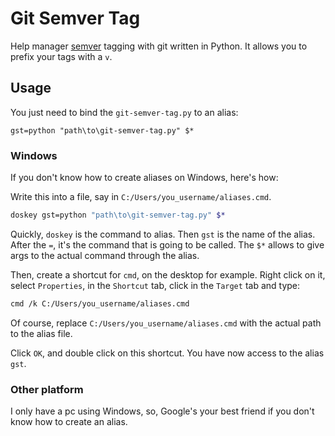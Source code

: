 # Git Semver Tag

Help manager [semver](http://semver.org) tagging with git written in Python. It allows you to prefix
your tags with a `v`.

## Usage

You just need to bind the `git-semver-tag.py` to an alias:

```
gst=python "path\to\git-semver-tag.py" $*
```

### Windows

If you don't know how to create aliases on Windows, here's how:

Write this into a file, say in `C:/Users/you_username/aliases.cmd`.

```bash
doskey gst=python "path\to\git-semver-tag.py" $*
```

Quickly, `doskey` is the command to alias. Then `gst` is the name of the alias. After the `=`, it's
the command that is going to be called. The `$*` allows to give args to the actual command through
the alias.

Then, create a shortcut for `cmd`, on the desktop for example. Right click on it, select
`Properties`, in the `Shortcut` tab, click in the `Target` tab and type:

```bash
cmd /k C:/Users/you_username/aliases.cmd
```

Of course, replace `C:/Users/you_username/aliases.cmd` with the actual path to the alias file.

Click `OK`, and double click on this shortcut. You have now access to the alias `gst`.

### Other platform

I only have a pc using Windows, so, Google's your best friend if you don't know how to create an
alias.

